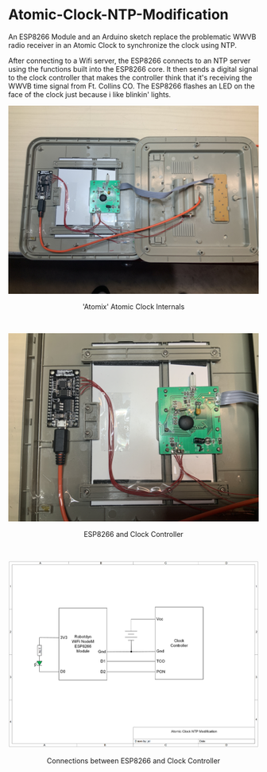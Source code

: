 # Atomic-Clock-NTP-Modification
An ESP8266 Module and an Arduino sketch replace the problematic WWVB radio receiver in an Atomic Clock to synchronize the clock using NTP.

After connecting to a Wifi server, the ESP8266 connects to an NTP server using the functions built into the ESP8266 core. It then sends a digital signal to the clock controller that makes the controller think     that it's receiving the WWVB time signal from Ft. Collins CO. The ESP8266 flashes an LED on the face of the clock just because i like blinkin' lights.
<p align="center"><img src="/images/Atomic Clock 1.JPG"/>
<p align="center">'Atomix' Atomic Clock Internals</p><br>
<p align="center"><img src="/images/Atomic Clock 2.JPG"/>
<p align="center">ESP8266 and Clock Controller</p><br>
<p align="center"><img src="/images/Atomic Clock NTP Modification.png"/>
<p align="center">Connections between ESP8266 and Clock Controller</p><br>
